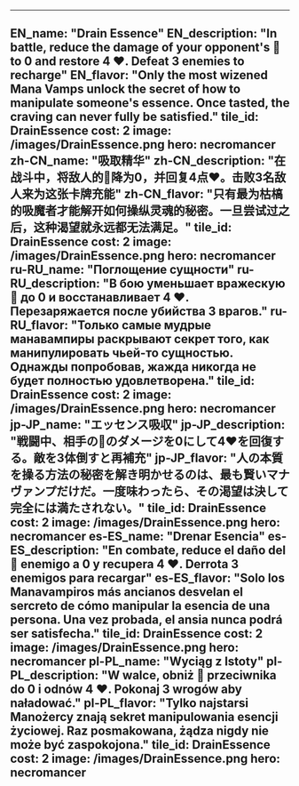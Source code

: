 ---

EN_name: "Drain Essence"
EN_description: "In battle, reduce the damage of your opponent's 🔸 to 0 and restore 4 ❤️. Defeat 3 enemies to recharge"
EN_flavor: "Only the most wizened Mana Vamps unlock the secret of how to manipulate someone's essence. Once tasted, the craving can never fully be satisfied."
tile_id: DrainEssence
cost: 2
image: /images/DrainEssence.png
hero: necromancer
zh-CN_name: "吸取精华"
zh-CN_description: "在战斗中，将敌人的🔸降为0，并回复4点❤️。击败3名敌人来为这张卡牌充能"
zh-CN_flavor: "只有最为枯槁的吸魔者才能解开如何操纵灵魂的秘密。一旦尝试过之后，这种渴望就永远都无法满足。"
tile_id: DrainEssence
cost: 2
image: /images/DrainEssence.png
hero: necromancer
ru-RU_name: "Поглощение сущности"
ru-RU_description: "В бою уменьшает вражескую 🔸 до 0 и восстанавливает 4 ❤️. Перезаряжается после убийства 3 врагов."
ru-RU_flavor: "Только самые мудрые манавампиры раскрывают секрет того, как манипулировать чьей-то сущностью. Однажды попробовав, жажда никогда не будет полностью удовлетворена."
tile_id: DrainEssence
cost: 2
image: /images/DrainEssence.png
hero: necromancer
jp-JP_name: "エッセンス吸収"
jp-JP_description: "戦闘中、相手の🔸のダメージを0にして4❤️を回復する。敵を3体倒すと再補充"
jp-JP_flavor: "人の本質を操る方法の秘密を解き明かせるのは、最も賢いマナヴァンプだけだ。一度味わったら、その渇望は決して完全には満たされない。"
tile_id: DrainEssence
cost: 2
image: /images/DrainEssence.png
hero: necromancer
es-ES_name: "Drenar Esencia"
es-ES_description: "En combate, reduce el daño del 🔸 enemigo a 0 y recupera 4 ❤️. Derrota 3 enemigos para recargar"
es-ES_flavor: "Solo los Manavampiros más ancianos desvelan el sercreto de cómo manipular la esencia de una persona. Una vez probada, el ansia nunca podrá ser satisfecha."
tile_id: DrainEssence
cost: 2
image: /images/DrainEssence.png
hero: necromancer
pl-PL_name: "Wyciąg z Istoty"
pl-PL_description: "W walce, obniż 🔸 przeciwnika do 0 i odnów 4 ❤️. Pokonaj 3 wrogów aby naładować."
pl-PL_flavor: "Tylko najstarsi Manożercy znają sekret manipulowania esencji życiowej. Raz posmakowana, żądza nigdy nie może być zaspokojona."
tile_id: DrainEssence
cost: 2
image: /images/DrainEssence.png
hero: necromancer
---